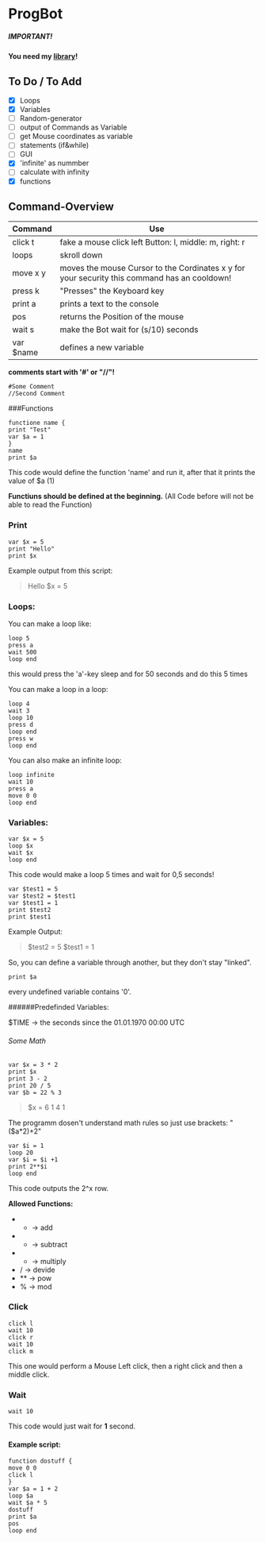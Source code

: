 # ProgBot

##### IMPORTANT!
__You need my [library](http://github.com/mrbesen/Y-Lib)!__

## To Do / To Add
- [x] Loops
- [x] Variables
- [ ] Random-generator
- [ ] output of Commands as Variable
- [ ] get Mouse coordinates as variable
- [ ] statements (if&while)
- [ ] GUI
- [x] 'infinite' as nummber
- [ ] calculate with infinity
- [x] functions

## Command-Overview
Command | Use
--------|----------
click t | fake a mouse click left Button: l, middle: m, right: r
loops | skroll down 
move x y | moves the mouse Cursor to the Cordinates x y for your security this command has an cooldown!
press k | "Presses" the Keyboard key
print a | prints a text to the console
pos | returns the Position of the mouse
wait s |make the Bot wait for (s/10) seconds
var $name | defines a new variable

__comments start with '#' or "//"!__

```
#Some Comment
//Second Comment
```

###Functions
```
functione name {
print "Test"
var $a = 1
}
name
print $a
```
This code would define the function 'name' and run it, after that it prints the value of $a (1)

__Functiuns should be defined at the beginning.__ (All Code before will not be able to read the Function)


### Print
```
var $x = 5
print "Hello"
print $x
```
Example output from this script:

>Hello
>$x = 5

### Loops:
You can make a loop like:
```
loop 5
press a
wait 500
loop end
```
this would press the 'a'-key sleep and for 50 seconds and do this 5 times

You can make a loop in a loop:
```
loop 4
wait 3
loop 10
press d
loop end
press w
loop end
```

You can also make an infinite loop:
```
loop infinite
wait 10
press a
move 0 0
loop end
```

### Variables:
```
var $x = 5
loop $x
wait $x
loop end
```
This code would make a loop 5 times and wait for 0,5 seconds!

```
var $test1 = 5
var $test2 = $test1
var $test1 = 1
print $test2
print $test1
```
Example Output:
>$test2 = 5
>$test1 = 1

So, you can define a variable through another, but they don't stay "linked".

```
print $a
```
every undefined variable contains '0'.

######Predefinded Variables: 

$TIME -> the seconds since the 01.01.1970 00:00 UTC

###### Some Math
```
var $x = 3 * 2
print $x
print 3 - 2
print 20 / 5
var $b = 22 % 3
```
>$x = 6
>1
>4
>1

The programm dosen't understand math rules so just use brackets: "($a*2)+2"

```
var $i = 1
loop 20
var $i = $i +1
print 2**$i
loop end
```
This code outputs the 2^x row.

__Allowed Functions:__
- + → add
- - → subtract
- * → multiply
- / → devide
- ** → pow
- % → mod


### Click
```
click l
wait 10
click r
wait 10
click m
```
This one would perform a Mouse Left click, then a right click and then a middle click.

### Wait
```
wait 10
```
This code would just wait for __1__ second.

#### Example script:
```
function dostuff {
move 0 0
click l
}
var $a = 1 + 2
loop $a
wait $a * 5
dostuff
print $a
pos
loop end
```